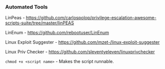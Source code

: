 ### Automated Tools

LinPeas - https://github.com/carlospolop/privilege-escalation-awesome-scripts-suite/tree/master/linPEAS

LinEnum - https://github.com/rebootuser/LinEnum

Linux Exploit Suggester - https://github.com/mzet-/linux-exploit-suggester

Linux Priv Checker - https://github.com/sleventyeleven/linuxprivchecker



`chmod +x <script name>`   - Makes the script runnable.